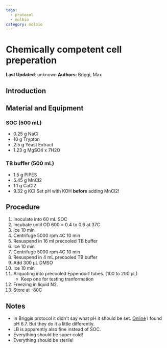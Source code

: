 ```yaml
---
tags:
  - protocol
  - molbio
category: molbio
---
```

# Chemically competent cell preperation

**Last Updated**: unknown
**Authors**: Briggi, Max

## Introduction

## Material and Equipment
### SOC (500 mL)
- 0.25 g NaCl
- 10 g Trypton
- 2.5 g Yeast Extract
- 1.23 g MgSO4 x 7H2O
### TB buffer (500 mL)
- 1.5 g PIPES
- 5.45 g MnCl2
- 1.1 g CaCl2
- 9.32 g KCl
Set pH with KOH **before** adding MnCl2!


## Procedure
1. Inoculate into 60 mL SOC
2. Incubate until OD 600 = 0.4 to 0.6 at 37C
3. Ice 10 min
4. Centrifuge 5000 rpm 4C 10 min
5. Resuspend in 16 ml precooled TB buffer
6. Ice 10 min
7. Centrifuge 5000 rpm 4C 10 min
8. Resuspend in 4 mL precooled TB buffer
9. Add 300 µL DMSO
10. Ice 10 min
11. Aliquoting into precooled Eppendorf tubes. (100 to 200 µL)
	- Keep one for testing tranformation 
12. Freezing in liquid N2.
13. Store at -80C


## Notes
- In Briggis protocol it didn't say what pH it should be set. [Online](https://lab.rockefeller.edu/chen/assets/file/Protocol-for-high-efficiency-chemically-competent-Ecoli-.pdf) I found pH 6.7. But they do it a little differently.
- LB is apparently also fine instead of SOC.
- Everything should be super cold!
- Everything should be sterile!